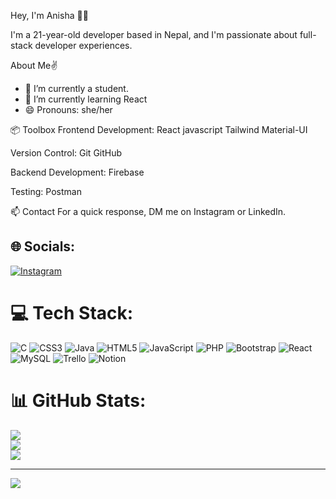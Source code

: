 Hey, I'm Anisha 👋🏽

I'm a 21-year-old developer based in Nepal, and I'm passionate about  full-stack developer experiences.

About Me✌️
- 🔭 I’m currently a student.
- 🌱 I’m currently learning React
- 😄 Pronouns: she/her

📦 Toolbox
Frontend Development: React javascript  Tailwind Material-UI 

Version Control: Git GitHub

Backend Development:  Firebase

Testing: Postman 

📫 Contact
For a quick response, DM me on Instagram or LinkedIn.


## 🌐 Socials:
[![Instagram](https://img.shields.io/badge/Instagram-%23E4405F.svg?logo=Instagram&logoColor=white)](https://instagram.com/stha_anissha) 

# 💻 Tech Stack:
![C](https://img.shields.io/badge/c-%2300599C.svg?style=for-the-badge&logo=c&logoColor=white) ![CSS3](https://img.shields.io/badge/css3-%231572B6.svg?style=for-the-badge&logo=css3&logoColor=white) ![Java](https://img.shields.io/badge/java-%23ED8B00.svg?style=for-the-badge&logo=java&logoColor=white) ![HTML5](https://img.shields.io/badge/html5-%23E34F26.svg?style=for-the-badge&logo=html5&logoColor=white) ![JavaScript](https://img.shields.io/badge/javascript-%23323330.svg?style=for-the-badge&logo=javascript&logoColor=%23F7DF1E) ![PHP](https://img.shields.io/badge/php-%23777BB4.svg?style=for-the-badge&logo=php&logoColor=white) ![Bootstrap](https://img.shields.io/badge/bootstrap-%23563D7C.svg?style=for-the-badge&logo=bootstrap&logoColor=white) ![React](https://img.shields.io/badge/react-%2320232a.svg?style=for-the-badge&logo=react&logoColor=%2361DAFB) ![MySQL](https://img.shields.io/badge/mysql-%2300f.svg?style=for-the-badge&logo=mysql&logoColor=white) ![Trello](https://img.shields.io/badge/Trello-%23026AA7.svg?style=for-the-badge&logo=Trello&logoColor=white) ![Notion](https://img.shields.io/badge/Notion-%23000000.svg?style=for-the-badge&logo=notion&logoColor=white)
# 📊 GitHub Stats:
![](https://github-readme-stats.vercel.app/api?username=anisssha&theme=dark&hide_border=false&include_all_commits=false&count_private=false)<br/>
![](https://github-readme-streak-stats.herokuapp.com/?user=anisssha&theme=dark&hide_border=false)<br/>
![](https://github-readme-stats.vercel.app/api/top-langs/?username=anisssha&theme=dark&hide_border=false&include_all_commits=false&count_private=false&layout=compact)

---
[![](https://visitcount.itsvg.in/api?id=anisssha&icon=0&color=0)](https://visitcount.itsvg.in)

